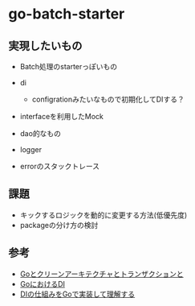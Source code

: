 # go-batch-starter

## 実現したいもの
* Batch処理のstarterっぽいもの
* di
  * configrationみたいなもので初期化してDIする？
* interfaceを利用したMock
* dao的なもの

* logger
* errorのスタックトレース


## 課題
* キックするロジックを動的に変更する方法(低優先度)
* packageの分け方の検討




## 参考

* [Goとクリーンアーキテクチャとトランザクションと](https://qiita.com/miya-masa/items/316256924a1f0d7374bb#%E3%81%AF%E3%81%98%E3%82%81%E3%81%AB)  
* [GoにおけるDI](http://inukirom.hatenablog.com/entry/di-in-go)  
* [DIの仕組みをGoで実装して理解する](https://qiita.com/yoshinori_hisakawa/items/a944115eb77ed9247794)  